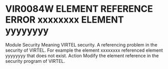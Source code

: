 # VIR0084W ELEMENT REFERENCE ERROR xxxxxxxx ELEMENT yyyyyyyy
Module
    	Security
Meaning
    VIRTEL security. A referencing problem in the security of VIRTEL. For example the element xxxxxxxx referenced element yyyyyyyy that does not exist.
Action
    Modify the element reference in the security program of VIRTEL.
